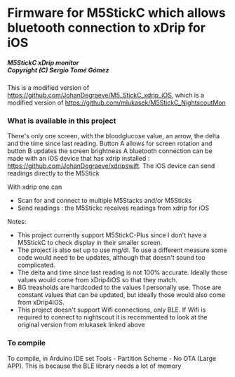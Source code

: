 # Firmware for M5StickC which allows bluetooth connection to xDrip for iOS
##### M5StickC xDrip monitor<br/>Copyright (C) Sergio Tomé Gómez

This is a modified version of https://github.com/JohanDegraeve/M5_StickC_xdrip_iOS, which is a modified version of https://github.com/mlukasek/M5StickC_NightscoutMon 

### What is available in this project

There's only one screen, with the bloodglucose value, an arrow, the delta and the time since last reading. Button A allows for screen rotation and button B updates the screen brightness
A bluetooth connection can be made with an iOS device that has xdrip installed : https://github.com/JohanDegraeve/xdripswift. 
The iOS device can send readings directly to the M5Stick

With xdrip one can
 * Scan for and connect to multiple M5Stacks and/or M5Sticks
 * Send readings : the M5Stickc receives readings from xdrip for iOS

Notes: 
  * This project currently support M5StickC-Plus since I don't have a M5StickC to check display in their smaller screen.
  * The project is also set up to use mg/dl. To use a different measure some code would need to be updates, although that doesn't sound too complicated.
  * The delta and time since last reading is not 100% accurate. Ideally those values would come from xDrip4iOS so that they match.
  * BG treasholds are hardcoded to the values I personally use. Those are constant values that can be updated, but ideally those would also come from xDrip4iOS.
  * This project doesn't support Wifi connections, only BLE. If Wifi is required to connect to nightscout it is recommented to look at the original version from mlukasek linked above

### To compile

To compile, in Arduino IDE set Tools - Partition Scheme - No OTA (Large APP). This is because the BLE library needs a lot of memory
